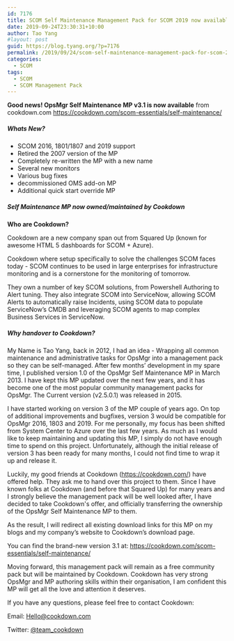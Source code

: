 ```yaml
---
id: 7176
title: SCOM Self Maintenance Management Pack for SCOM 2019 now available
date: 2019-09-24T23:30:31+10:00
author: Tao Yang
#layout: post
guid: https://blog.tyang.org/?p=7176
permalink: /2019/09/24/scom-self-maintenance-management-pack-for-scom-2019-now-available/
categories:
  - SCOM
tags:
  - SCOM
  - SCOM Management Pack
---
```

<b>Good news! OpsMgr Self Maintenance MP v3.1 is now available</b> from cookdown.com <a href="https://cookdown.com/scom-essentials/self-maintenance/">https://cookdown.com/scom-essentials/self-maintenance/</a>

<h5>Whats New?</h5>

<ul>
    <li>SCOM 2016, 1801/1807 and 2019 support</li>
    <li>Retired the 2007 version of the MP</li>
    <li>Completely re-written the MP with a new name</li>
    <li>Several new monitors</li>
    <li>Various bug fixes</li>
    <li>decommissioned OMS add-on MP</li>
    <li>Additional quick start override MP</li>
</ul>

<h5>Self Maintenance MP now owned/maintained by Cookdown</h5>

<b>Who are Cookdown?</b>

Cookdown are a new company span out from Squared Up (known for awesome HTML 5 dashboards for SCOM + Azure).

Cookdown where setup specifically to solve the challenges SCOM faces today - SCOM continues to be used in large enterprises for infrastructure monitoring and is a cornerstone for the monitoring of tomorrow.

They own a number of key SCOM solutions, from Powershell Authoring to Alert tuning. They also integrate SCOM into ServiceNow, allowing SCOM Alerts to automatically raise Incidents, using SCOM data to populate ServiceNow’s CMDB and leveraging SCOM agents to map complex Business Services in ServiceNow.

<h5>Why handover to Cookdown?</h5>

My Name is Tao Yang, back in 2012, I had an idea - Wrapping all common maintenance and administrative tasks for OpsMgr into a management pack so they can be self-managed. After few months’ development in my spare time, I published version 1.0 of the OpsMgr Self Maintenance MP in March 2013. I have kept this MP updated over the next few years, and it has become one of the most popular community management packs for OpsMgr. The Current version (v2.5.0.1) was released in 2015.

I have started working on version 3 of the MP couple of years ago. On top of additional improvements and bugfixes, version 3 would be compatible for OpsMgr 2016, 1803 and 2019. For me personally, my focus has been shifted from System Center to Azure over the last few years. As much as I would like to keep maintaining and updating this MP, I simply do not have enough time to spend on this project. Unfortunately, although the initial release of version 3 has been ready for many months, I could not find time to wrap it up and release it.

Luckily, my good friends at Cookdown (<a href="https://cookdown.com/">https://cookdown.com/</a>) have offered help. They ask me to hand over this project to them. Since I have known folks at Cookdown (and before that Squared Up) for many years and I strongly believe the management pack will be well looked after, I have decided to take Cookdown's offer, and officially transferring the ownership of the OpsMgr Self Maintenance MP to them.

As the result, I will redirect all existing download links for this MP on my blogs and my company’s website to Cookdown’s download page.

You can find the brand-new version 3.1 at: <a href="https://cookdown.com/scom-essentials/self-maintenance/">https://cookdown.com/scom-essentials/self-maintenance/</a>

Moving forward, this management pack will remain as a free community pack but will be maintained by Cookdown. Cookdown has very strong OpsMgr and MP authoring skills within their organisation, I am confident this MP will get all the love and attention it deserves.

If you have any questions, please feel free to contact Cookdown:

Email: <a>Hello@cookdown.com</a>

Twitter: <a href="https://u11753937.ct.sendgrid.net/wf/click?upn=YxtzYvLKqjb5xl478-2FqZhPQov2TKDPRCaox7Lb5SXuP1mmDyvlzBLlmZKeN8nAHC_xjSWsxzD3kQUAzEofrlG64h8scsM7tqji-2BxOX9mnziMge4gdPBnX-2B3YYd0LBnNkFYuqm-2F3gi-2FivvtP9d-2B1akL2GI82J3iYJgD6ZLVWLMNvmYPe8XVP0OQm1LnZDO0gca4-2FCm6G-2B9n89W2LXooBWdg4YkTdUVPFScxZDOOKOtwee2YWOk5W5sEzKModNsc8RMMcftIXkyoWK5lD7-2FLlmSzg-3D-3D">@team_cookdown</a>